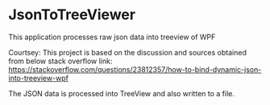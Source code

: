 # JsonToTreeViewer
This application processes raw json data into treeview of WPF

Courtsey:
This project is based on the discussion and sources obtained from below stack overflow link:
https://stackoverflow.com/questions/23812357/how-to-bind-dynamic-json-into-treeview-wpf

The JSON data is processed into TreeView and also written to a file.
